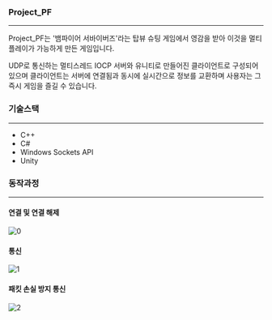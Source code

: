 ### Project_PF
---

Project_PF는 '뱀파이어 서바이버즈'라는 탑뷰 슈팅 게임에서 영감을 받아 이것을 멀티플레이가 가능하게 만든 게임입니다.

UDP로 통신하는 멀티스레드 IOCP 서버와 유니티로 만들어진 클라이언트로 구성되어 있으며 클라이언트는 서버에 연결됨과 동시에 실시간으로 정보를 교환하며 사용자는 그 즉시 게임을 즐길 수 있습니다.

### 기술스택
---
+ C++
+ C#
+ Windows Sockets API
+ Unity

### 동작과정
---
#### 연결 및 연결 해제
![0](https://github.com/user-attachments/assets/6db11e94-dad0-4fcb-9ae4-1432e0d52593)
#### 통신
![1](https://github.com/user-attachments/assets/740b74a7-4dd8-413b-9ea5-e886e56354e1)
#### 패킷 손실 방지 통신
![2](https://github.com/user-attachments/assets/f679a235-b4e8-4a6d-82b2-a8feb553bf54)

